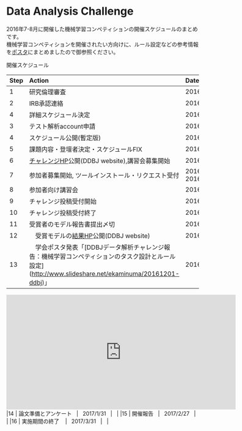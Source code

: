# Data Analysis Challenge

2016年7-8月に開催した機械学習コンペティションの開催スケジュールのまとめです。        
機械学習コンペティションを開催されたい方向けに、ルール設定などの参考情報を[ポスタ](http://www.slideshare.net/ekaminuma/20161201-ddbj)にまとめましたので御参照ください。

開催スケジュール

|Step| Action       | Date      |  Description |
|:-----|:-----------|:------------|:-------------|
|1| 研究倫理審査| 2016/3/15  |      x    |
|2| IRB承認連絡 | 2016/3/30  |    x    |
|4| 詳細スケジュール決定 |  2016/4/1-8    |  x        |
|3| テスト解析account申請 | 2016/4/11 |    x      |
|4| スケジュール公開(暫定版)　| 2016/4/19 | x |
|5| 課題内容・登壇者決定・スケジュールFIX  | 2016/4/28           |   x       |
|6| [チャレンジHP](http://www.ddbj.nig.ac.jp/ddbj-challenge2016-j.html)公開(DDBJ website),講習会募集開始 |    2016/6/27    |    x    |
|7| 参加者募集開始, ツールインストール・リクエスト受付     |   2016/6/27-2016/8/21   |  x   |
|8 | 参加者向け講習会     |   2016/7/6   | x    |
|9 | チャレンジ投稿受付開始     |   2016/7/6   |  x   |
|10 | チャレンジ投稿受付終了     |   2016/8/31   |  x   |
|11 | 受賞者のモデル報告書提出〆切     |   2016/9/25   | x   |
|12 |　受賞モデルの[結果HP](http://www.ddbj.nig.ac.jp/whatsnew/wn160930-j.html)公開(DDBJ website)   |   2016/9/30   | x   |
|13 |　学会ポスタ発表「[DDBJデータ解析チャレンジ報告：機械学習コンペティションのタスク設計とルール設定] (http://www.slideshare.net/ekaminuma/20161201-ddbj)」   |   2016/12/1   | x   |

<iframe src="https://calendar.google.com/calendar/embed?height=300&amp;wkst=2&amp;bgcolor=%23FFFFFF&amp;src=nig.ac.jp_knj9sgd3pg7ife7un233h265lg%40group.calendar.google.com&amp;color=%238C500B&amp;ctz=Asia%2FTokyo" style="border-width:0" width="600" height="300" frameborder="0" scrolling="no"></iframe>
|14 | 論文準備とアンケート    |   2017/1/31   |   |
|15 | 開催報告   |   2017/2/27   |    |
|16 | 実施期間の終了     |   2017/3/31   |    |
